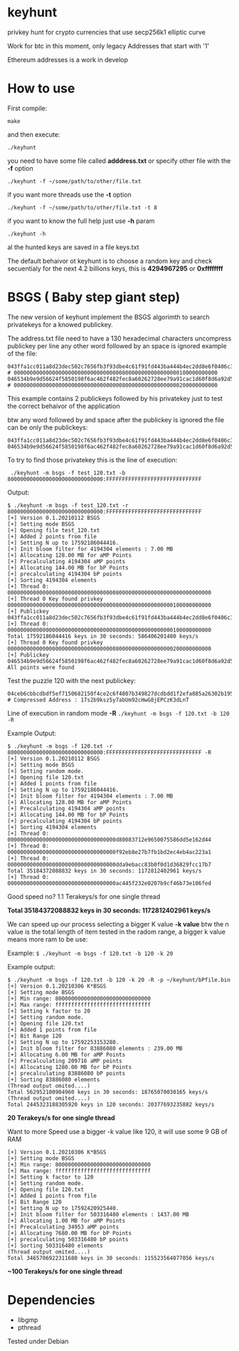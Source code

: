 # keyhunt
privkey hunt for crypto currencies that use secp256k1  elliptic curve

Work for btc in this moment, only legacy Addresses that start with '1'

Ethereum addresses is a work in develop

# How to use
First compile:

``make``

and then execute:

``./keyhunt``

you need to have some file called **adddress.txt** or specify other file with the **-f** option

``./keyhunt -f ~/some/path/to/other/file.txt``

if you want more threads use the **-t** option

``./keyhunt -f ~/some/path/to/other/file.txt -t 8``

if you want to know the full help just use **-h** param

``./keyhunt -h``

al the hunted keys are saved in a file keys.txt

The default behaivor ot keyhunt is to choose a random key and check secuentialy for the next 4.2 billions keys, this is **4294967295** or **0xffffffff**

# BSGS ( Baby step giant step)

The new version of keyhunt implement the BSGS algorimth to search privatekeys for a knowed publickey.

The address.txt file need to have a 130 hexadecimal characters uncompress publickey per line any other word followed by an space is ignored example of the file:

```
043ffa1cc011a8d23dec502c7656fb3f93dbe4c61f91fd443ba444b4ec2dd8e6f0406c36edf3d8a0dfaa7b8f309b8f1276a5c04131762c23594f130a023742bdde # 0000000000000000000000000000000000800000000000000000100000000000
046534b9e9d56624f5850198f6ac462f482fec8a60262728ee79a91cac1d60f8d6a92d5131a20f78e26726a63d212158b20b14c3025ebb9968c890c4bab90bfc69 # 0000000000000000000000000000000000800000000000000000200000000000
```

This example contains 2 publickeys followed by his privatekey just to test the correct behaivor of the application

btw any word followed by and space after the publickey is ignored the file can be only the publickeys:

```
043ffa1cc011a8d23dec502c7656fb3f93dbe4c61f91fd443ba444b4ec2dd8e6f0406c36edf3d8a0dfaa7b8f309b8f1276a5c04131762c23594f130a023742bdde
046534b9e9d56624f5850198f6ac462f482fec8a60262728ee79a91cac1d60f8d6a92d5131a20f78e26726a63d212158b20b14c3025ebb9968c890c4bab90bfc69
```

To try to find those privatekey this is the line of execution:

`` ./keyhunt -m bsgs -f test_120.txt -b 800000000000000000000000000000:FFFFFFFFFFFFFFFFFFFFFFFFFFFFFF``

Output:

```
$ ./keyhunt -m bsgs -f test_120.txt -r 800000000000000000000000000000:FFFFFFFFFFFFFFFFFFFFFFFFFFFFFF
[+] Version 0.1.20210112 BSGS
[+] Setting mode BSGS
[+] Opening file test_120.txt
[+] Added 2 points from file
[+] Setting N up to 17592186044416.
[+] Init bloom filter for 4194304 elements : 7.00 MB
[+] Allocating 128.00 MB for aMP Points
[+] Precalculating 4194304 aMP points
[+] Allocating 144.00 MB for bP Points
[+] precalculating 4194304 bP points
[+] Sorting 4194304 elements
[+] Thread 0: 0000000000000000000000000000000000800000000000000000000000000000
[+] Thread 0 Key found privkey 0000000000000000000000000000000000800000000000000000100000000000
[+] Publickey 043ffa1cc011a8d23dec502c7656fb3f93dbe4c61f91fd443ba444b4ec2dd8e6f0406c36edf3d8a0dfaa7b8f309b8f1276a5c04131762c23594f130a023742bdde
[+] Thread 0: 0000000000000000000000000000000000800000000000000000100000000000
Total 17592186044416 keys in 30 seconds: 586406201480 keys/s
[+] Thread 0 Key found privkey 0000000000000000000000000000000000800000000000000000200000000000
[+] Publickey 046534b9e9d56624f5850198f6ac462f482fec8a60262728ee79a91cac1d60f8d6a92d5131a20f78e26726a63d212158b20b14c3025ebb9968c890c4bab90bfc69
All points were found
```

Test the puzzle 120 with the next publickey:

```
04ceb6cbbcdbdf5ef7150682150f4ce2c6f4807b349827dcdbdd1f2efa885a26302b195386bea3f5f002dc033b92cfc2c9e71b586302b09cfe535e1ff290b1b5ac # Compressed Address : 17s2b9ksz5y7abUm92cHwG8jEPCzK3dLnT
```

Line of execution in random mode **-R**
``./keyhunt -m bsgs -f 120.txt -b 120 -R`` 


Example Output:

```
$ ./keyhunt -m bsgs -f 120.txt -r 800000000000000000000000000000:FFFFFFFFFFFFFFFFFFFFFFFFFFFFFF -R
[+] Version 0.1.20210112 BSGS
[+] Setting mode BSGS
[+] Setting random mode.
[+] Opening file 120.txt
[+] Added 1 points from file
[+] Setting N up to 17592186044416.
[+] Init bloom filter for 4194304 elements : 7.00 MB
[+] Allocating 128.00 MB for aMP Points
[+] Precalculating 4194304 aMP points
[+] Allocating 144.00 MB for bP Points
[+] precalculating 4194304 bP points
[+] Sorting 4194304 elements
[+] Thread 0: 0000000000000000000000000000000000d80083712e9650075586dd5e162d44
[+] Thread 0: 0000000000000000000000000000000000f92eb8e27b7fb1bd2ec4eb4ac223a1
[+] Thread 0: 0000000000000000000000000000000000dda9ebacc83b0f0d1d36829fcc17b7
Total 35184372088832 keys in 30 seconds: 1172812402961 keys/s
[+] Thread 0: 0000000000000000000000000000000000ac445f232e0207b9cf46b73e106fed
```

Good speed no? 1.1 Terakeys/s for one single thread

**Total 35184372088832 keys in 30 seconds: 1172812402961 keys/s**

We can speed up our process selecting a bigger K value **-k value** btw the n value is the total length of item tested in the radom range, a bigger k value means more ram to be use:

Example:
``$ ./keyhunt -m bsgs -f 120.txt -b 120 -k 20``

Example output:

```
$ ./keyhunt -m bsgs -f 120.txt -b 120 -k 20 -R -p ~/keyhunt/bPfile.bin
[+] Version 0.1.20210306 K*BSGS
[+] Setting mode BSGS
[+] Min range: 800000000000000000000000000000
[+] Max range: ffffffffffffffffffffffffffffff
[+] Setting k factor to 20
[+] Setting random mode.
[+] Opening file 120.txt
[+] Added 1 points from file
[+] Bit Range 120
[+] Setting N up to 17592253153280.
[+] Init bloom filter for 83886080 elements : 239.00 MB
[+] Allocating 6.00 MB for aMP Points
[+] Precalculating 209716 aMP points
[+] Allocating 1280.00 MB for bP Points
[+] precalculating 83886080 bP points
[+] Sorting 83886080 elements
(Thread output omited....)
Total 562952100904960 keys in 30 seconds: 18765070030165 keys/s
(Thread output omited....)
Total 2445323188305920 keys in 120 seconds: 20377693235882 keys/s
```

**20 Terakeys/s for one single thread**

Want to more Speed use a bigger -k value like 120, it will use some 9 GB of RAM


```
[+] Version 0.1.20210306 K*BSGS
[+] Setting mode BSGS
[+] Min range: 800000000000000000000000000000
[+] Max range: ffffffffffffffffffffffffffffff
[+] Setting k factor to 120
[+] Setting random mode.
[+] Opening file 120.txt
[+] Added 1 points from file
[+] Bit Range 120
[+] Setting N up to 17592420925440.
[+] Init bloom filter for 503316480 elements : 1437.00 MB
[+] Allocating 1.00 MB for aMP Points
[+] Precalculating 34953 aMP points
[+] Allocating 7680.00 MB for bP Points
[+] precalculating 503316480 bP points
[+] Sorting 503316480 elements
(Thread output omited....)
Total 3465706922311680 keys in 30 seconds: 115523564077056 keys/s
````

**~100 Terakeys/s for one single thread**



# Dependencies
- libgmp
- pthread

Tested under Debian

